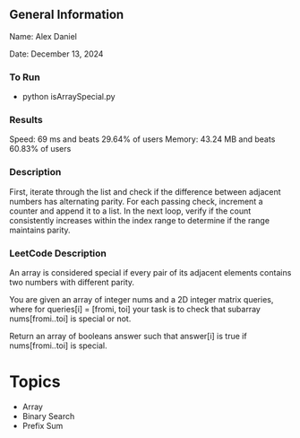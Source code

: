 ## General Information
Name: Alex Daniel

Date: December 13, 2024

### To Run
- python isArraySpecial.py

### Results
Speed: 69 ms and beats 29.64% of users
Memory: 43.24 MB and beats 60.83% of users

### Description
First, iterate through the list and check if the difference between adjacent numbers has alternating parity. For each passing check, increment a counter and append it to a list. In the next loop, verify if the count consistently increases within the index range to determine if the range maintains parity.

### LeetCode Description
An array is considered special if every pair of its adjacent elements contains two numbers with different parity.

You are given an array of integer nums and a 2D integer matrix queries, where for queries[i] = [fromi, toi] your task is to check that
subarray
nums[fromi..toi] is special or not.

Return an array of booleans answer such that answer[i] is true if nums[fromi..toi] is special.

# Topics
- Array
- Binary Search
- Prefix Sum